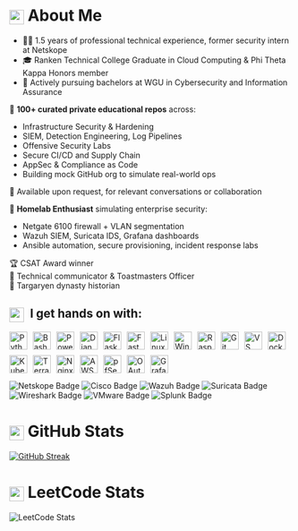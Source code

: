 # <img src="https://www.gstatic.com/android/keyboard/emojikitchen/20240530/u1f409/u1f409_u1f525.png?fbx" width="26" height="26" style="vertical-align: middle;" alt="red dragon"/> About Me

- 👷‍♂️ 1.5 years of professional technical experience, former security intern at Netskope
- 🎓 Ranken Technical College Graduate in Cloud Computing & Phi Theta Kappa Honors member
- 🦉 Actively pursuing bachelors at WGU in Cybersecurity and Information Assurance
  
🔐 **100+ curated private educational repos** across:
- Infrastructure Security & Hardening
- SIEM, Detection Engineering, Log Pipelines
- Offensive Security Labs
- Secure CI/CD and Supply Chain
- AppSec & Compliance as Code
- Building mock GitHub org to simulate real-world ops

📂 Available upon request, for relevant conversations or collaboration 

🧱 **Homelab Enthusiast** simulating enterprise security:
- Netgate 6100 firewall + VLAN segmentation
- Wazuh SIEM, Suricata IDS, Grafana dashboards
- Ansible automation, secure provisioning, incident response labs

🏆 CSAT Award winner  
🎤 Technical communicator & Toastmasters Officer  
📜 Targaryen dynasty historian

<h2>
  <img src="https://www.gstatic.com/android/keyboard/emojikitchen/20240530/u1f4bb/u1f4bb_u1f30c.png?fbx" width="26" height="26" style="vertical-align: middle; margin-right: 6px;" alt="magic laptop"/> 
  I get hands on with:
</h2>

<div style="display: flex; flex-wrap: wrap; align-items: center; gap: 10px;">

  <img src="https://cdn.jsdelivr.net/gh/devicons/devicon@latest/icons/python/python-original.svg" alt="Python Icon" height="32">
  <img src="https://cdn.jsdelivr.net/gh/devicons/devicon@latest/icons/bash/bash-original.svg" alt="Bash Icon" height="32">
  <img src="https://cdn.jsdelivr.net/gh/devicons/devicon@latest/icons/powershell/powershell-original.svg" alt="PowerShell Icon" height="32">
  <img src="https://cdn.jsdelivr.net/gh/devicons/devicon@latest/icons/django/django-plain.svg" alt="Django Icon" height="32">
  <img src="https://cdn.jsdelivr.net/gh/devicons/devicon@latest/icons/flask/flask-original.svg" alt="Flask Icon" height="32">
  <img src="https://cdn.jsdelivr.net/gh/devicons/devicon@latest/icons/fastapi/fastapi-original.svg" alt="FastAPI Icon" height="32">
  <img src="https://cdn.jsdelivr.net/gh/devicons/devicon@latest/icons/linux/linux-original.svg" alt="Linux Icon" height="32">
  <img src="https://cdn.jsdelivr.net/gh/devicons/devicon@latest/icons/windows11/windows11-original-wordmark.svg" alt="Windows 11 Icon" height="32">
  <img src="https://cdn.jsdelivr.net/gh/devicons/devicon@latest/icons/raspberrypi/raspberrypi-original.svg" alt="Raspberry Pi Icon" height="32">
  <img src="https://cdn.jsdelivr.net/gh/devicons/devicon@latest/icons/git/git-original.svg" alt="Git Icon" height="32">
  <img src="https://cdn.jsdelivr.net/gh/devicons/devicon@latest/icons/vscode/vscode-original.svg" alt="VS Code Icon" height="32">
  <img src="https://cdn.jsdelivr.net/gh/devicons/devicon@latest/icons/docker/docker-original-wordmark.svg" alt="Docker Icon" height="32">
  <img src="https://cdn.jsdelivr.net/gh/devicons/devicon@latest/icons/kubernetes/kubernetes-original.svg" alt="Kubernetes Icon" height="32">
  <img src="https://cdn.jsdelivr.net/gh/devicons/devicon@latest/icons/terraform/terraform-original.svg" alt="Terraform Icon" height="32">
  <img src="https://cdn.jsdelivr.net/gh/devicons/devicon@latest/icons/nginx/nginx-original.svg" alt="Nginx Icon" height="32">
  <img src="https://cdn.jsdelivr.net/gh/devicons/devicon@latest/icons/amazonwebservices/amazonwebservices-original-wordmark.svg" alt="AWS Icon" height="32">
  <img src="https://cdn.jsdelivr.net/gh/devicons/devicon@latest/icons/pfsense/pfsense-original.svg" alt="pfSense Icon" height="32">
  <img src="https://cdn.jsdelivr.net/gh/devicons/devicon@latest/icons/oauth/oauth-original.svg" alt="OAuth Icon" height="32">
  <img src="https://cdn.jsdelivr.net/gh/devicons/devicon@latest/icons/grafana/grafana-original-wordmark.svg" alt="Grafana Icon" height="32">

</div>

<img src="https://img.shields.io/badge/Netskope-SASE%20Firewall-orange?style=flat-square" alt="Netskope Badge" /> <img src="https://img.shields.io/badge/Cisco-Network%20Security-0c76e2?style=flat-square" alt="Cisco Badge" /> <img src="https://img.shields.io/badge/Wazuh-SIEM%20+%20XDR-005f99?style=flat-square" alt="Wazuh Badge" /> <img src="https://img.shields.io/badge/Suricata-Intrusion%20Detection-orange?style=flat-square" alt="Suricata Badge" /> <img src="https://img.shields.io/badge/Wireshark-Network%20Analyzer-0e6ba8?style=flat-square" alt="Wireshark Badge" /> <img src="https://img.shields.io/badge/VMware-Virtualization-607078?style=flat-square" alt="VMware Badge" /> <img src="https://img.shields.io/badge/Splunk-%20Monitoring-ffc0cb?style=flat-square" alt="Splunk Badge" />

# <img src="https://www.gstatic.com/android/keyboard/emojikitchen/20231113/u1f4a1/u1f4a1_u1f451.png?fbx" width="26" height="26" style="vertical-align: middle;" alt="visionary idea emoji"/> GitHub Stats
<a href="https://git.io/streak-stats"> <img src="https://streak-stats.demolab.com?user=wehr-to&theme=blood-dark&border_radius=5" alt="GitHub Streak" /></a> 

# <img src="https://www.gstatic.com/android/keyboard/emojikitchen/20220506/u1f52e/u1f52e_u1fa90.png?fbx" width="26" height="26" style="vertical-align: middle;" alt="crystal ball with trans flag"/> LeetCode Stats
![LeetCode Stats](https://leetcard.jacoblin.cool/wehrto?theme=catppuccinMocha&font=Noto%20Sans%20Limbu)


